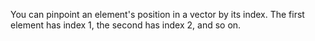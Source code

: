 You can pinpoint an element's position in a vector by its index. 
The first element has index 1, the second has index 2, and so on.
